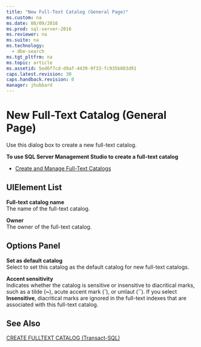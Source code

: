 ```yaml
---
title: "New Full-Text Catalog (General Page)"
ms.custom: na
ms.date: 08/09/2016
ms.prod: sql-server-2016
ms.reviewer: na
ms.suite: na
ms.technology: 
  - dbe-search
ms.tgt_pltfrm: na
ms.topic: article
ms.assetid: 5ed6f7cd-d9af-4439-9f33-fc935b883d91
caps.latest.revision: 30
caps.handback.revision: 0
manager: jhubbard
---
```

# New Full-Text Catalog (General Page)
Use this dialog box to create a new full-text catalog.  
  
 **To use SQL Server Management Studio to create a full-text catalog**  
  
-   [Create and Manage Full-Text Catalogs](../../Topics/TopicNameNotContainA/Create-and-Manage-Full-Text-Catalogs.md)  
  
## UIElement List  
 **Full-text catalog name**  
 The name of the full-text catalog.  
  
 **Owner**  
 The owner of the full-text catalog.  
  
## Options Panel  
 **Set as default catalog**  
 Select to set this catalog as the default catalog for new full-text catalogs.  
  
 **Accent sensitivity**  
 Indicates whether the catalog is sensitive or insensitive to diacritical marks, such as a tilde (**~**), acute accent mark (**´**), or umlaut (**¨**). If you select **Insensitive**, diacritical marks are ignored in the full-text indexes that are associated with this full-text catalog.  
  
## See Also  
 [CREATE FULLTEXT CATALOG (Transact-SQL)](assetId:///d7a8bd93-e2d7-4a40-82ef-39069e65523b)